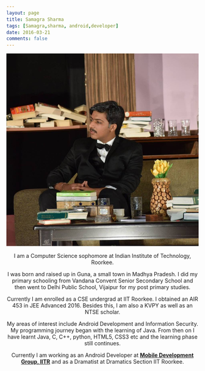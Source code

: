 ```yaml
---
layout: page
title: Samagra Sharma
tags: [Samagra,sharma, android,developer]
date: 2016-03-21
comments: false
---
```


<center>
  <img src="../assets/img/about_image.jpg" class="img-circle zoombtn animated rotateIn">
<p>I am a Computer Science sophomore at Indian Institute of Technology, Roorkee.</p>
<p> I was born and raised up in Guna, a small town in Madhya Pradesh. I did my primary schooling from Vandana Convent Senior Secondary School and then went to Delhi Public School, Vijaipur for my post primary studies.</p>
<p>Currently I am enrolled as a CSE undergrad at IIT Roorkee. I obtained an AIR 453 in JEE Advanced 2016. Besides this, I am also a KVPY as well as an NTSE scholar.</p>
<p>My areas of interest include Android Development and Information Security. My programming journey began with the learning of Java. From then on I have learnt Java, C, C++, python, HTML5, CSS3 etc and the learning phase still continues.</p>
<p>Currently I am working as an Android Developer at <a href = "https://mdg.sdslabs.co/"><strong>Mobile Development Group, IITR</strong></a> and as a Dramatist at Dramatics Section IIT Roorkee.</p>
</center>

